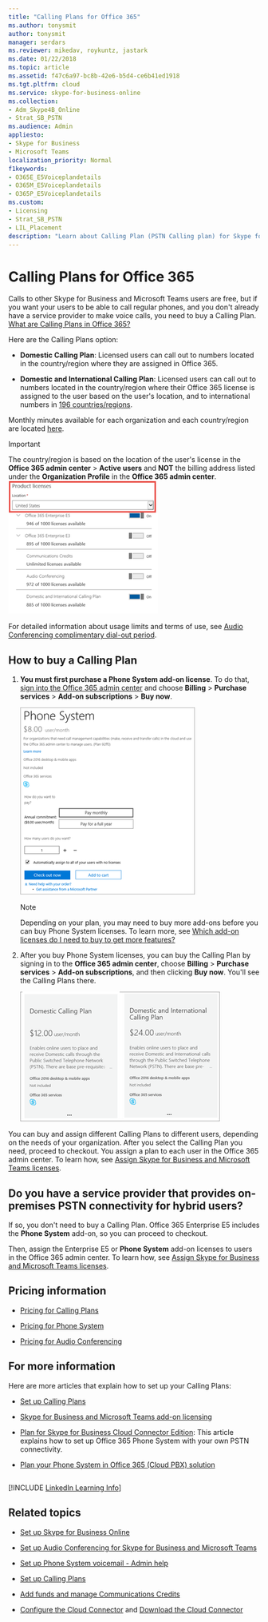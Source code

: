 ```yaml
---
title: "Calling Plans for Office 365"
ms.author: tonysmit
author: tonysmit
manager: serdars
ms.reviewer: mikedav, roykuntz, jastark
ms.date: 01/22/2018
ms.topic: article
ms.assetid: f47c6a97-bc8b-42e6-b5d4-ce6b41ed1918
ms.tgt.pltfrm: cloud
ms.service: skype-for-business-online
ms.collection: 
- Adm_Skype4B_Online
- Strat_SB_PSTN
ms.audience: Admin
appliesto:
- Skype for Business 
- Microsoft Teams
localization_priority: Normal
f1keywords:
- O365E_E5Voiceplandetails
- O365M_E5Voiceplandetails
- O365P_E5Voiceplandetails
ms.custom:
- Licensing
- Strat_SB_PSTN
- LIL_Placement
description: "Learn about Calling Plan (PSTN Calling plan) for Skype for business options and how to get licenses for your organization. "
---
```


# Calling Plans for Office 365

Calls to other Skype for Business and Microsoft Teams users are free, but if you want your users to be able to call regular phones, and you don't already have a service provider to make voice calls, you need to buy a Calling Plan. [What are Calling Plans in Office 365?](../what-are-calling-plans-in-office-365/what-are-calling-plans-in-office-365.md)
  
Here are the Calling Plans option:
  
- **Domestic Calling Plan**: Licensed users can call out to numbers located in the country/region where they are assigned in Office 365.
    
- **Domestic and International Calling Plan**: Licensed users can call out to numbers located in the country/region where their Office 365 license is assigned to the user based on the user's location, and to international numbers in [196 countries/regions](../country-and-region-availability-for-audio-conferencing-and-calling-plans/users-can-make-outbound-calls-to-these-countries-and-regions.md).
    
Monthly minutes available for each organization and each country/region are located [here](../country-and-region-availability-for-audio-conferencing-and-calling-plans/country-and-region-availability-for-audio-conferencing-and-calling-plans.md).
  
> [!IMPORTANT]
> The country/region is based on the location of the user's license in the **Office 365 admin center** > **Active users** and **NOT** the billing address listed under the **Organization Profile** in the **Office 365 admin center**.   
![User's license location](../images/cc1e16d1-8a5e-43e0-99a3-dc991efdfbab.png)
  
For detailed information about usage limits and terms of use, see [Audio Conferencing complimentary dial-out period](../accessibility-and-regulatory/complimentary-dial-out-period.md).
  
## How to buy a Calling Plan

1. **You must first purchase a **Phone System** add-on license**. To do that, [sign into the Office 365 admin center](https://portal.office.com/adminportal/home?add=sub&amp;adminportal=1#/catalog) and choose **Billing** > **Purchase services** > **Add-on subscriptions** > **Buy now**.
    
    ![When you buy your Cloud PBX licenses, you'll see an option to buy a voice calling plan.](../images/5893fca0-292c-4cdf-9b43-c507a8b44b74.png)
  
    > [!NOTE]
    > Depending on your plan, you may need to buy more add-ons before you can buy Phone System licenses. To learn more, see [Which add-on licenses do I need to buy to get more features?](../skype-for-business-and-microsoft-teams-add-on-licensing/skype-for-business-and-microsoft-teams-add-on-licensing.md)
  
2. After you buy Phone System licenses, you can buy the Calling Plan by signing in to the **Office 365 admin center**, choose **Billing** > **Purchase services** > **Add-on subscriptions**, and then clicking **Buy now**. You'll see the Calling Plans there.
    
    ![After you buy a Cloud PBX license, you can buy voice calling plans.](../images/ab2d6dce-56eb-4bbc-ac1a-430b0c065d18.png)
  
You can buy and assign different Calling Plans to different users, depending on the needs of your organization. After you select the Calling Plan you need, proceed to checkout. You assign a plan to each user in the Office 365 admin center. To learn how, see [Assign Skype for Business and Microsoft Teams licenses](../skype-for-business-and-microsoft-teams-add-on-licensing/assign-skype-for-business-and-microsoft-teams-licenses.md).
  
## Do you have a service provider that provides on-premises PSTN connectivity for hybrid users?

If so, you don't need to buy a Calling Plan. Office 365 Enterprise E5 includes the **Phone System** add-on, so you can proceed to checkout.
  
Then, assign the Enterprise E5 or **Phone System** add-on licenses to users in the Office 365 admin center. To learn how, see [Assign Skype for Business and Microsoft Teams licenses](../skype-for-business-and-microsoft-teams-add-on-licensing/assign-skype-for-business-and-microsoft-teams-licenses.md).
  
## Pricing information

- [Pricing for Calling Plans](https://go.microsoft.com/fwlink/?LinkId=799761)
    
- [Pricing for Phone System](https://go.microsoft.com/fwlink/?linkid=799763)
    
- [Pricing for Audio Conferencing](https://go.microsoft.com/fwlink/?linkid=799762)
    
## For more information

Here are more articles that explain how to set up your Calling Plans:
  
- [Set up Calling Plans](../what-are-calling-plans-in-office-365/set-up-calling-plans.md)
    
- [Skype for Business and Microsoft Teams add-on licensing](../skype-for-business-and-microsoft-teams-add-on-licensing/skype-for-business-and-microsoft-teams-add-on-licensing.md)
    
- [Plan for Skype for Business Cloud Connector Edition](https://technet.microsoft.com/EN-US/library/Mt605227.aspx): This article explains how to set up Office 365 Phone System with your own PSTN connectivity.
    
- [Plan your Phone System in Office 365 (Cloud PBX) solution](https://go.microsoft.com/fwlink/p/?LinkId=717926)
    
## 

[!INCLUDE [LinkedIn Learning Info](../../common/office/linkedin-learning-info.md)]
   
## Related topics

- [Set up Skype for Business Online](../set-up-skype-for-business-online/set-up-skype-for-business-online.md)
    
- [Set up Audio Conferencing for Skype for Business and Microsoft Teams](../audio-conferencing-in-office-365/set-up-audio-conferencing.md)
    
- [Set up Phone System voicemail - Admin help](../what-is-phone-system-in-office-365/phone-system-voicemail/set-up-phone-system-voicemail.md)
    
- [Set up Calling Plans](../what-are-calling-plans-in-office-365/set-up-calling-plans.md)
    
- [Add funds and manage Communications Credits](../skype-for-business-and-microsoft-teams-add-on-licensing/add-funds-and-manage-communications-credits.md)
    
- [Configure the Cloud Connector](https://technet.microsoft.com/en-us/library/mt605228.aspx) and [Download the Cloud Connector](https://aka.ms/CloudConnectorInstaller)
  

